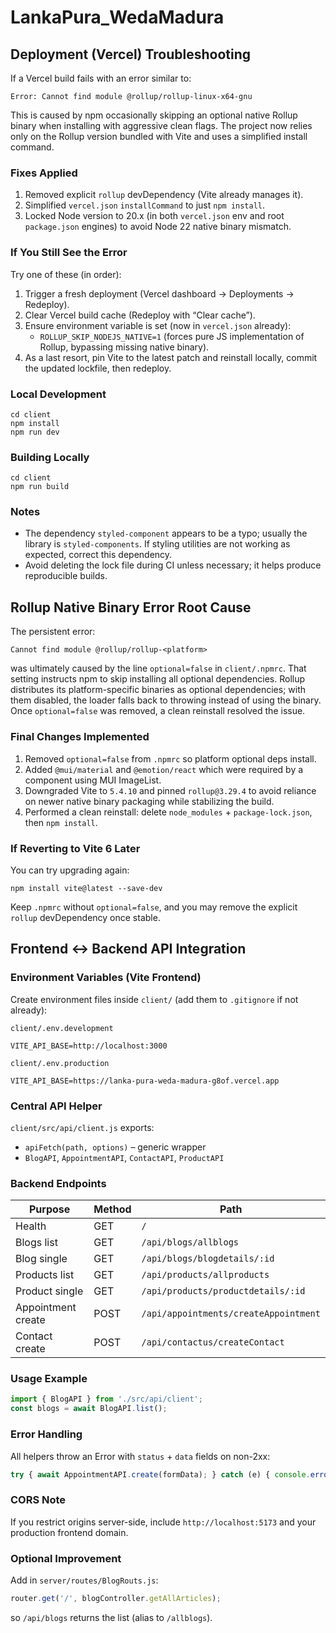 # LankaPura_WedaMadura

## Deployment (Vercel) Troubleshooting

If a Vercel build fails with an error similar to:

```
Error: Cannot find module @rollup/rollup-linux-x64-gnu
```

This is caused by npm occasionally skipping an optional native Rollup binary when installing with aggressive clean flags. The project now relies only on the Rollup version bundled with Vite and uses a simplified install command.

### Fixes Applied
1. Removed explicit `rollup` devDependency (Vite already manages it).
2. Simplified `vercel.json` `installCommand` to just `npm install`.
3. Locked Node version to 20.x (in both `vercel.json` env and root `package.json` engines) to avoid Node 22 native binary mismatch.

### If You Still See the Error
Try one of these (in order):
1. Trigger a fresh deployment (Vercel dashboard -> Deployments -> Redeploy).
2. Clear Vercel build cache (Redeploy with “Clear cache”).
3. Ensure environment variable is set (now in `vercel.json` already):
	- `ROLLUP_SKIP_NODEJS_NATIVE=1` (forces pure JS implementation of Rollup, bypassing missing native binary).
4. As a last resort, pin Vite to the latest patch and reinstall locally, commit the updated lockfile, then redeploy.

### Local Development
```
cd client
npm install
npm run dev
```

### Building Locally
```
cd client
npm run build
```

### Notes
- The dependency `styled-component` appears to be a typo; usually the library is `styled-components`. If styling utilities are not working as expected, correct this dependency.
- Avoid deleting the lock file during CI unless necessary; it helps produce reproducible builds.

## Rollup Native Binary Error Root Cause

The persistent error:
```
Cannot find module @rollup/rollup-<platform>
```
was ultimately caused by the line `optional=false` in `client/.npmrc`. That setting instructs npm to skip installing all optional dependencies. Rollup distributes its platform-specific binaries as optional dependencies; with them disabled, the loader falls back to throwing instead of using the binary. Once `optional=false` was removed, a clean reinstall resolved the issue.

### Final Changes Implemented
1. Removed `optional=false` from `.npmrc` so platform optional deps install.
2. Added `@mui/material` and `@emotion/react` which were required by a component using MUI ImageList.
3. Downgraded Vite to `5.4.10` and pinned `rollup@3.29.4` to avoid reliance on newer native binary packaging while stabilizing the build.
4. Performed a clean reinstall: delete `node_modules` + `package-lock.json`, then `npm install`.

### If Reverting to Vite 6 Later
You can try upgrading again:
```
npm install vite@latest --save-dev
```
Keep `.npmrc` without `optional=false`, and you may remove the explicit `rollup` devDependency once stable.


## Frontend ↔ Backend API Integration

### Environment Variables (Vite Frontend)
Create environment files inside `client/` (add them to `.gitignore` if not already):

`client/.env.development`
```
VITE_API_BASE=http://localhost:3000
```

`client/.env.production`
```
VITE_API_BASE=https://lanka-pura-weda-madura-g8of.vercel.app
```

### Central API Helper
`client/src/api/client.js` exports:
* `apiFetch(path, options)` – generic wrapper
* `BlogAPI`, `AppointmentAPI`, `ContactAPI`, `ProductAPI`

### Backend Endpoints
| Purpose | Method | Path |
|---------|--------|------|
| Health | GET | `/` |
| Blogs list | GET | `/api/blogs/allblogs` |
| Blog single | GET | `/api/blogs/blogdetails/:id` |
| Products list | GET | `/api/products/allproducts` |
| Product single | GET | `/api/products/productdetails/:id` |
| Appointment create | POST | `/api/appointments/createAppointment` |
| Contact create | POST | `/api/contactus/createContact` |

### Usage Example
```js
import { BlogAPI } from './src/api/client';
const blogs = await BlogAPI.list();
```

### Error Handling
All helpers throw an Error with `status` + `data` fields on non-2xx:
```js
try { await AppointmentAPI.create(formData); } catch (e) { console.error(e.status, e.message); }
```

### CORS Note
If you restrict origins server-side, include `http://localhost:5173` and your production frontend domain.

### Optional Improvement
Add in `server/routes/BlogRouts.js`:
```js
router.get('/', blogController.getAllArticles);
```
so `/api/blogs` returns the list (alias to `/allblogs`).

